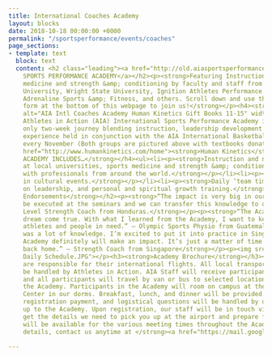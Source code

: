 ```yaml
---
title: International Coaches Academy
layout: blocks
date: 2018-10-18 00:00:00 +0000
permalink: "/sportsperformance/events/coaches"
page_sections:
- template: text
  block: text
  content: <h2 class="leading"><a href="http://old.aiasportsperformance.org/get-involved/international-sports-performance-academy/">INTERNATIONAL
    SPORTS PERFORMANCE ACADEMY</a></h2><p><strong>Featuring Instruction on sports
    medicine and strength &amp; conditioning by faculty and staff from Cedarville
    University, Wright State University, Ignition Athletes Performance Group, SportsNutrition2Go,
    Adrenaline Sports &amp; Fitness, and others. Scroll down and use the registration
    form at the bottom of this webpage to join us!</strong></p><h4><strong><img src="http://aiasportsperformance.org/wp-content/uploads/2015/12/AIA-Intl-Coaches-Academy-Human-Kinetics-Gift-Books-11-15-1024x460.jpg"
    alt="AIA Intl Coaches Academy Human Kinetics Gift Books 11-15" width="628" height="282"></strong></h4><h4></h4><h2><strong>About</strong></h2><h4><strong>The
    Athletes in Action (AIA) International Sports Performance Academy is an invite
    only two-week journey blending instruction, leadership development and cultural
    experience held in conjunction with the AIA International Basketball Coaches Academy
    every November (Both groups are pictured above with textbooks donated by </strong><a
    href="http://www.humankinetics.com/home"><strong>Human Kinetics</strong></a><strong>.)</strong></h4><h4><strong>THE
    ACADEMY INCLUDES…</strong></h4><ul><li><p><strong>Instruction and networking opportunities
    at local universities, sports medicine and strength &amp; conditioning facilities.</strong></p></li><li><p><strong>Interaction
    with professionals from around the world.</strong></p></li><li><p><strong>Participation
    in cultural events.</strong></p></li><li><p><strong>Daily ‘team times’ focused
    on leadership, and personal and spiritual growth training.</strong></p><p></p></li></ul><h2><strong>Academy
    Endorsements</strong></h2><p><strong>“The impact is very big in our work. It will
    be executed at the seminars and we can transfer this knowledge to others.” – National
    Level Strength Coach from Honduras.</strong></p><p><strong>“The Academy was a
    dream come true. With what I learned from the Academy, I want to keep helping
    athletes and people in need.” – Olympic Sports Physio from Guatemala</strong></p><p><strong>“This
    was a lot of knowledge. I’m excited to put it into practice in Singapore. The
    Academy definitely will make an impact. It’s just a matter of time and opportunities
    back home.” – Strength Coach from Singapore</strong></p><p><img src="/uploads/Academy
    Daily Schedule.JPG"></p><h3><strong>Academy Brochure</strong></h3><h4></h4><h2><strong>Logistics</strong></h2><p><strong>Participants
    are responsible for their international flights. All local transportation will
    be handled by Athletes in Action. AIA Staff will receive participants at the airport,
    and all participants will travel by van or bus to selected locations throughout
    the Academy. Participants in the Academy will room on campus at the AIA Retreat
    Center in our dorms. Breakfast, lunch, and dinner will be provided. All transportation,
    registration payment, and logistical questions will be handled by our staff leading
    up to the Academy. Upon registration, our staff will be in touch via email to
    get the details we need to pick you up at the airport and prepare for your arrival.</strong></p><p><strong>Translators
    will be available for the various meeting times throughout the Academy. For more
    details, contact us anytime at </strong><a href="https://mail.google.com/mail/?view=cm&amp;fs=1&amp;tf=1&amp;to=sportsperformance@athletesinaction.org"><strong>sportsperformance@athletesinaction.org</strong></a></p><p></p>

---
```


